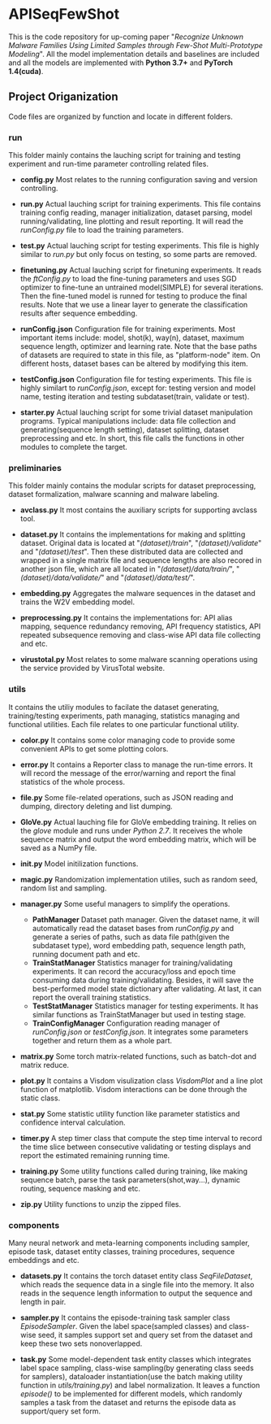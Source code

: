 # APISeqFewShot
This is the code repository for up-coming paper "*Recognize Unknown Malware Families Using Limited Samples through Few-Shot Multi-Prototype Modeling*". All the model implementation details and baselines are included and all the models are implemented with **Python 3.7+** and **PyTorch 1.4(cuda)**.

## Project Origanization
Code files are organized by function and locate in different folders.

### run
This folder mainly contains the lauching script for training and testing experiment and  run-time parameter controlling related files. 

- **config.py** 
    Most relates to the running configuration saving and version controlling.

- **run.py**
    Actual lauching script for training experiments. This file contains training config reading, manager initialization, dataset parsing, model running/validating, line plotting and result reporting. It will read the *runConfig.py* file to load the training parameters.

- **test.py**
    Actual lauching script for testing experiments. This file is highly similar to *run.py* but only focus on testing, so some parts are removed.

- **finetuning.py**
    Actual lauching script for finetuning experiments. It reads the *ftConfig.py* to load the fine-tuning parameters and uses SGD optimizer to fine-tune an untrained model(SIMPLE) for several iterations. Then the fine-tuned model is runned for testing to produce the final results. Note that we use a linear layer to generate the classification results after sequence embedding.

- **runConfig.json**
    Configuration file for training experiments. Most important items include: model, shot(k), way(n), dataset, maximum sequence length, optimizer and learning rate. Note that the base paths of datasets are required to state in this file, as "platform-node" item. On different hosts, dataset bases can be altered by modifying this item.

- **testConfig.json**
    Configuration file for testing experiments. This file is highly similart to *runConfig.json*, except for: testing version and model name, testing iteration and testing subdataset(train, validate or test).

- **starter.py**
    Actual lauching script for some trivial dataset manipulation programs. Typical manipulations include: data file collection and generating(sequence length setting), dataset splitting, dataset preprocessing and etc. In short, this file calls the functions in other modules to complete the target.

### preliminaries
This folder mainly contains the modular scripts for dataset preprocessing, dataset formalization, malware scanning and malware labeling. 
    
  - **avclass.py**
  It most contains the auxiliary scripts for supporting avclass tool.

  - **dataset.py**
  It contains the implementations for making and splitting dataset. Original data is located at "*(dataset)/train*", "*(dataset)/validate*" and "*(dataset)/test*". Then these distributed data are collected and wrapped in a single matrix file and sequence lengths are also recored in another json file, which are all located in "*(dataset)/data/train/*", "*(dataset)/data/validate/*" and "*(dataset)/data/test/*".

  - **embedding.py**
  Aggregates the malware sequences in the dataset and trains the W2V embedding model.

  - **preprocessing.py**
  It contains the implementations for: API alias mapping, sequence redundancy removing, API frequency statistics, API repeated subsequence removing and class-wise API data file collecting and etc.

  - **virustotal.py**
  Most relates to some malware scanning operations using the service provided by VirusTotal website.

### utils
It contains the utiliy modules to facilate the dataset generating, training/testing experiments, path managing, statistics managing and functional utilities. Each file relates to one particular functional utility.

  - **color.py**
  It contains some color managing code to provide some convenient APIs to get some 
  plotting colors.

  - **error.py**
  It contains a Reporter class to manage the run-time errors. It will record the message of the error/warning and report the final statistics of the whole process.

  - **file.py**
  Some file-related operations, such as JSON reading and dumping, directory deleting and list dumping.

  - **GloVe.py**
  Actual lauching file for GloVe embedding training. It relies on the *glove* module and runs under *Python 2.7*. It receives the whole sequence matrix and output the word embedding matrix, which will be saved as a NumPy file. 

  - **init.py**
  Model initilization functions.

  - **magic.py**
  Randomization implementation utilies, such as random seed, random list and  sampling.

  - **manager.py**
  Some useful managers to simplify the operations.
    - **PathManager**
    Dataset path manager. Given the dataset name, it will automatically read the dataset bases from *runConfig.py* and generate a series of paths, such as data file path(given the subdataset type), word embedding path, sequence length path, running document path and etc.
    - **TrainStatManager**
    Statistics manager for training/validating experiments. It can record the accuracy/loss and epoch time consuming data during training/validating. Besides, it will save the best-performed model state dictionary after validating. At last, it can report the overall training statistics.
    - **TestStatManager**
    Statistics manager for testing experiments. It has similar functions as TrainStatManager but used in testing stage.
    - **TrainConfigManager**
    Configuration reading manager of *runConfig.json* or *testConfig.json*. It integrates some parameters together and return them as a whole part.

  - **matrix.py**
  Some torch matrix-related functions, such as batch-dot and matrix reduce.

  - **plot.py**
  It contains a Visdom visulization class *VisdomPlot* and a line plot function of  matplotlib. Visdom interactions can be done through the static class.

  - **stat.py**
  Some statistic utility function like parameter statistics and confidence interval calculation.

  - **timer.py**
  A step timer class that compute the step time interval to record the time slice between consecutive validating or testing displays and report the estimated remaining running time.

  - **training.py**
  Some utility functions called during training, like making sequence batch, parse the task parameters(shot,way...), dynamic routing, sequence masking and etc.

  - **zip.py**
  Utility functions to unzip the zipped files.

### components
Many neural network and meta-learning components including sampler, episode task, dataset entity classes, training procedures, sequence embeddings and etc. 

- **datasets.py**
It contains the torch dataset entity class *SeqFileDataset*, which reads the sequence data in a single file into the memory. It also reads in the sequence length information to output the sequence and length in pair.

- **sampler.py**
It contains the episode-training task sampler class *EpisodeSampler*. Given the label space(sampled classes) and class-wise seed, it samples support set and query set from the dataset and keep these two sets nonoverlapped.

- **task.py**
Some model-dependent task entity classes which integrates label space sampling, class-wise sampling(by generating class seeds for samplers), dataloader instantiation(use the batch making utility function in *utils/training.py*) and label normalization. It leaves a function *episode()* to be implemented for different models, which randomly samples a task from the dataset and returns the episode data as support/query set form. 
